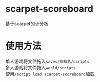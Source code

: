 # scarpet-scoreboard
基于scarpet的计分板
# 使用方法
单人游戏将文件拖入`saves/存档名/scripts`  
多人游戏将文件拖入`world/scripts`  
使用`/script load scarpet-scoreboard`加载  
